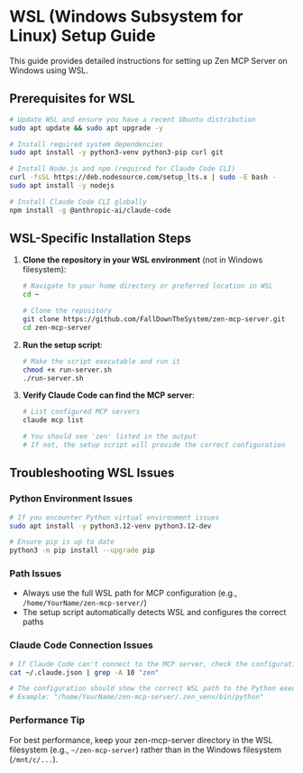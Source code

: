 # WSL (Windows Subsystem for Linux) Setup Guide

This guide provides detailed instructions for setting up Zen MCP Server on Windows using WSL.

## Prerequisites for WSL

```bash
# Update WSL and ensure you have a recent Ubuntu distribution
sudo apt update && sudo apt upgrade -y

# Install required system dependencies
sudo apt install -y python3-venv python3-pip curl git

# Install Node.js and npm (required for Claude Code CLI)
curl -fsSL https://deb.nodesource.com/setup_lts.x | sudo -E bash -
sudo apt install -y nodejs

# Install Claude Code CLI globally
npm install -g @anthropic-ai/claude-code
```

## WSL-Specific Installation Steps

1. **Clone the repository in your WSL environment** (not in Windows filesystem):
   ```bash
   # Navigate to your home directory or preferred location in WSL
   cd ~
   
   # Clone the repository
   git clone https://github.com/FallDownTheSystem/zen-mcp-server.git
   cd zen-mcp-server
   ```

2. **Run the setup script**:
   ```bash
   # Make the script executable and run it
   chmod +x run-server.sh
   ./run-server.sh
   ```

3. **Verify Claude Code can find the MCP server**:
   ```bash
   # List configured MCP servers
   claude mcp list
   
   # You should see 'zen' listed in the output
   # If not, the setup script will provide the correct configuration
   ```

## Troubleshooting WSL Issues

### Python Environment Issues

```bash
# If you encounter Python virtual environment issues
sudo apt install -y python3.12-venv python3.12-dev

# Ensure pip is up to date
python3 -m pip install --upgrade pip
```

### Path Issues

- Always use the full WSL path for MCP configuration (e.g., `/home/YourName/zen-mcp-server/`)
- The setup script automatically detects WSL and configures the correct paths

### Claude Code Connection Issues

```bash
# If Claude Code can't connect to the MCP server, check the configuration
cat ~/.claude.json | grep -A 10 "zen"

# The configuration should show the correct WSL path to the Python executable
# Example: "/home/YourName/zen-mcp-server/.zen_venv/bin/python"
```

### Performance Tip

For best performance, keep your zen-mcp-server directory in the WSL filesystem (e.g., `~/zen-mcp-server`) rather than in the Windows filesystem (`/mnt/c/...`).